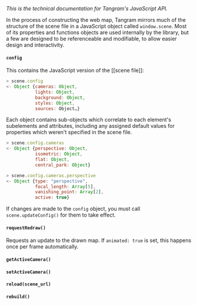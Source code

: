 *This is the technical documentation for Tangram's JavaScript API.*

In the process of constructing the web map, Tangram mirrors much of the structure of the scene file in a JavaScript object called `window.scene`. Most of its properties and functions objects are used internally by the library, but a few are designed to be referenceable and modifiable, to allow easier design and interactivity.

#### `config`
This contains the JavaScript version of the [[scene file]]:
```javascript
> scene.config
<- Object {cameras: Object,
           lights: Object,
           background: Object,
           styles: Object,
           sources: Object…}
```

Each object contains sub-objects which correlate to each element's subelements and attributes, including any assigned default values for properties which weren't specified in the scene file.

```javascript
> scene.config.cameras
<- Object {perspective: Object,
           isometric: Object,
           flat: Object,
           central_park: Object}
```

```javascript
> scene.config.cameras.perspective
<- Object {type: "perspective",
           focal_length: Array[5],
           vanishing_point: Array[2],
           active: true}
```

If changes are made to the `config` object, you must call `scene.updateConfig()` for them to take effect.

#### `requestRedraw()`
Requests an update to the drawn map. If `animated: true` is set, this happens once per frame automatically.

#### `getActiveCamera()`

#### `setActiveCamera()`

#### `reload(scene_url)`

#### `rebuild()`